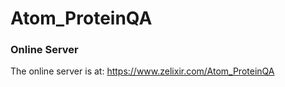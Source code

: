 # Atom_ProteinQA

### Online Server
The online server is at: https://www.zelixir.com/Atom_ProteinQA
